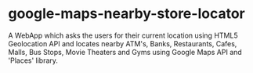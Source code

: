 # google-maps-nearby-store-locator
A WebApp which asks the users for their current location using HTML5 Geolocation API and locates nearby ATM's, Banks, Restaurants, Cafes, Malls, Bus Stops, Movie Theaters and Gyms using Google Maps API and 'Places' library.
